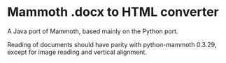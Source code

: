 # Mammoth .docx to HTML converter

A Java port of Mammoth, based mainly on the Python port.

Reading of documents should have parity with python-mammoth 0.3.29,
except for image reading and vertical alignment.
